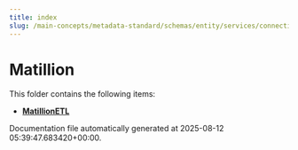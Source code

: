 ```yaml
---
title: index
slug: /main-concepts/metadata-standard/schemas/entity/services/connections/pipeline/matillion
---
```


# Matillion

This folder contains the following items:

- [**MatillionETL**](/main-concepts/metadata-standard/schemas/entity/services/connections/pipeline/matillion/matillionetl)


Documentation file automatically generated at 2025-08-12 05:39:47.683420+00:00.
